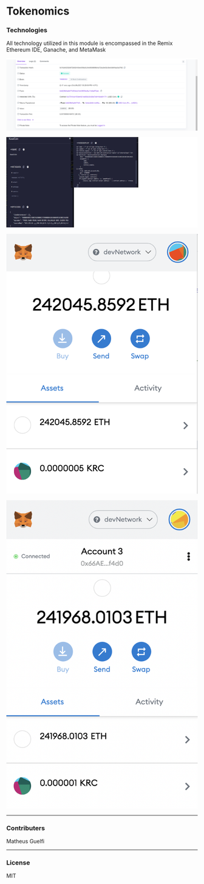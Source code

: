 # Tokenomics


### Technologies
All technology utilized in this module is encompassed in the Remix Ethereum IDE, Ganache, and MetaMask

![alt](https://github.com/matheusguelfi/Tokenomics/blob/main/Evidence%20Img/Payment.png)

![alt](https://github.com/matheusguelfi/Tokenomics/blob/main/Evidence%20Img/Untitled.png)

![alt](https://github.com/matheusguelfi/Tokenomics/blob/main/Evidence%20Img/crowdsale_functionality.png)

![alt](https://github.com/matheusguelfi/Tokenomics/blob/main/Evidence%20Img/local_blockchain_crowdsale_deployment.png)

-----

### Contributers

Matheus Guelfi

-------
### License
MIT
